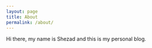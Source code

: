 ```yaml
---
layout: page
title: About
permalink: /about/
---
```


Hi there, my name is Shezad and this is my personal blog.
